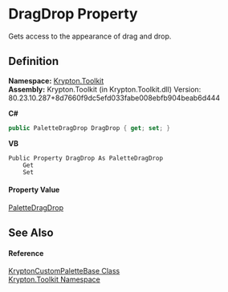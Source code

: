 # DragDrop Property


Gets access to the appearance of drag and drop.



## Definition
**Namespace:** <a href="79d2eac2-21f4-54ff-7552-b20c33c30600.md">Krypton.Toolkit</a>  
**Assembly:** Krypton.Toolkit (in Krypton.Toolkit.dll) Version: 80.23.10.287+8d7660f9dc5efd033fabe008ebfb904beab6d444

**C#**
``` C#
public PaletteDragDrop DragDrop { get; set; }
```
**VB**
``` VB
Public Property DragDrop As PaletteDragDrop
	Get
	Set
```



#### Property Value
<a href="dd30f027-b08b-0661-dad5-b21cc4950dbd.md">PaletteDragDrop</a>

## See Also


#### Reference
<a href="19e895c2-5326-25bf-d4bb-c7367f234f77.md">KryptonCustomPaletteBase Class</a>  
<a href="79d2eac2-21f4-54ff-7552-b20c33c30600.md">Krypton.Toolkit Namespace</a>  
